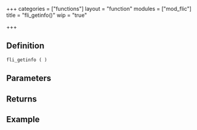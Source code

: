 +++
categories = ["functions"]
layout = "function"
modules = ["mod_flic"]
title = "fli_getinfo()"
wip = "true"

+++

## Definition

    fli_getinfo ( )

## Parameters

## Returns

## Example

```
```

